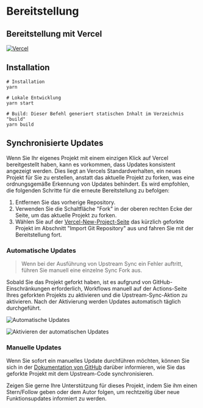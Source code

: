 # Bereitstellung

## Bereitstellung mit Vercel

[![Vercel](https://vercel.com/button)](https://vercel.com/new/clone?repository-url=https%3A%2F%2Fgithub.com%2Frockbenben%2FChatGPT-Shortcut%2Ftree%2Fgh-pages)

## Installation

```shell
# Installation
yarn

# Lokale Entwicklung
yarn start

# Build: Dieser Befehl generiert statischen Inhalt im Verzeichnis "build"
yarn build
```

## Synchronisierte Updates

Wenn Sie Ihr eigenes Projekt mit einem einzigen Klick auf Vercel bereitgestellt haben, kann es vorkommen, dass Updates konsistent angezeigt werden. Dies liegt an Vercels Standardverhalten, ein neues Projekt für Sie zu erstellen, anstatt das aktuelle Projekt zu forken, was eine ordnungsgemäße Erkennung von Updates behindert. Es wird empfohlen, die folgenden Schritte für die erneute Bereitstellung zu befolgen:

1. Entfernen Sie das vorherige Repository.
2. Verwenden Sie die Schaltfläche "Fork" in der oberen rechten Ecke der Seite, um das aktuelle Projekt zu forken.
3. Wählen Sie auf der [Vercel-New-Project-Seite](https://vercel.com/new) das kürzlich geforkte Projekt im Abschnitt "Import Git Repository" aus und fahren Sie mit der Bereitstellung fort.

### Automatische Updates

> Wenn bei der Ausführung von Upstream Sync ein Fehler auftritt, führen Sie manuell eine einzelne Sync Fork aus.

Sobald Sie das Projekt geforkt haben, ist es aufgrund von GitHub-Einschränkungen erforderlich, Workflows manuell auf der Actions-Seite Ihres geforkten Projekts zu aktivieren und die Upstream-Sync-Aktion zu aktivieren. Nach der Aktivierung werden Updates automatisch täglich durchgeführt.

![Automatische Updates](https://img.newzone.top/2023-05-19-11-57-59.png?imageMogr2/format/webp)

![Aktivieren der automatischen Updates](https://img.newzone.top/2023-05-19-11-59-26.png?imageMogr2/format/webp)

### Manuelle Updates

Wenn Sie sofort ein manuelles Update durchführen möchten, können Sie sich in der [Dokumentation von GitHub](https://docs.github.com/en/pull-requests/collaborating-with-pull-requests/working-with-forks/syncing-a-fork) darüber informieren, wie Sie das geforkte Projekt mit dem Upstream-Code synchronisieren.

Zeigen Sie gerne Ihre Unterstützung für dieses Projekt, indem Sie ihm einen Stern/Follow geben oder dem Autor folgen, um rechtzeitig über neue Funktionsupdates informiert zu werden.
